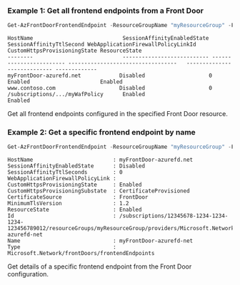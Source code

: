### Example 1: Get all frontend endpoints from a Front Door
```powershell
Get-AzFrontDoorFrontendEndpoint -ResourceGroupName "myResourceGroup" -FrontDoorName "myFrontDoor"
```

```output
HostName                            SessionAffinityEnabledState SessionAffinityTtlSecond WebApplicationFirewallPolicyLinkId   CustomHttpsProvisioningState ResourceState
--------                            --------------------------- ------------------------ ----------------------------------   ---------------------------- -------------
myFrontDoor-azurefd.net            Disabled                    0                                                              Enabled                      Enabled
www.contoso.com                    Disabled                    0                        /subscriptions/.../myWafPolicy      Enabled                      Enabled
```

Get all frontend endpoints configured in the specified Front Door resource.

### Example 2: Get a specific frontend endpoint by name
```powershell
Get-AzFrontDoorFrontendEndpoint -ResourceGroupName "myResourceGroup" -FrontDoorName "myFrontDoor" -Name "myFrontDoor-azurefd-net"
```

```output
HostName                         : myFrontDoor-azurefd.net
SessionAffinityEnabledState      : Disabled
SessionAffinityTtlSeconds        : 0
WebApplicationFirewallPolicyLink : 
CustomHttpsProvisioningState     : Enabled
CustomHttpsProvisioningSubstate  : CertificateProvisioned
CertificateSource                : FrontDoor
MinimumTlsVersion                : 1.2
ResourceState                    : Enabled
Id                               : /subscriptions/12345678-1234-1234-1234-123456789012/resourceGroups/myResourceGroup/providers/Microsoft.Network/frontDoors/myFrontDoor/frontendEndpoints/myFrontDoor-azurefd-net
Name                             : myFrontDoor-azurefd-net
Type                             : Microsoft.Network/frontDoors/frontendEndpoints
```

Get details of a specific frontend endpoint from the Front Door configuration.
